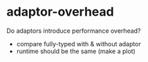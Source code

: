 adaptor-overhead
===

Do adaptors introduce performance overhead?

- compare fully-typed with & without adaptor
- runtime should be the same (make a plot)
